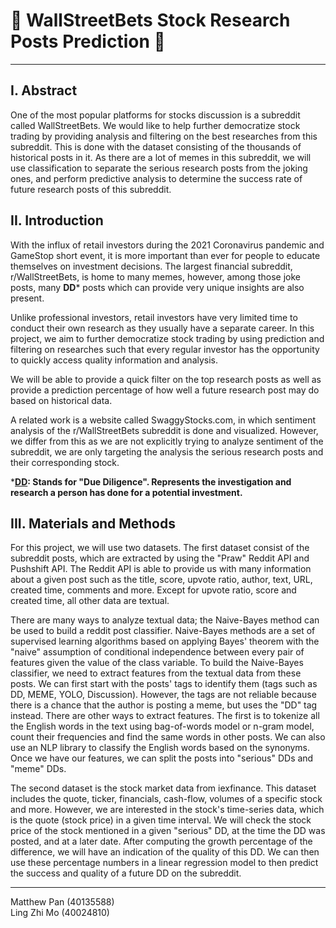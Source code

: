 # :rocket: WallStreetBets Stock Research Posts Prediction :rocket:

***
## I. Abstract

One of the most popular platforms for stocks discussion is a subreddit called WallStreetBets. We would like to help further democratize stock trading by providing analysis and filtering on the best researches from this subreddit. This is done with the dataset consisting of the thousands of historical posts in it. As there are a lot of memes in this subreddit, we will use classification to separate the serious research posts from the joking ones, and perform predictive analysis to determine the success rate of future research posts of this subreddit.

## II. Introduction

With the influx of retail investors during the 2021 Coronavirus pandemic and GameStop short event, it is more important than ever for people to educate themselves on investment decisions. The largest financial subreddit, r/WallStreetBets, is home to many memes, however, among those joke posts, many **DD*** posts which can provide very unique insights are also present. 

Unlike professional investors, retail investors have very limited time to conduct their own research as they usually have a separate career. In this project, we aim to further democratize stock trading by using prediction and filtering on researches such that every regular investor has the opportunity to quickly access quality information and analysis. 

We will be able to provide a quick filter on the top research posts as well as provide a prediction percentage of how well a future research post may do based on historical data.

A related work is a website called SwaggyStocks.com, in which sentiment analysis of the r/WallStreetBets subreddit is done and visualized. However, we differ from this as we are not explicitly trying to analyze sentiment of the subreddit, we are only targeting the analysis the serious research posts and their corresponding stock.

***<ins>DD</ins>: Stands for "Due Diligence". Represents the investigation and research a person has done for a potential investment.**

## III. Materials and Methods

For this project, we will use two datasets. The first dataset consist of the subreddit posts, which are extracted by using the "Praw" Reddit API and Pushshift API. The Reddit API is able to provide us with many information about a given post such as the title, score, upvote ratio, author, text, URL, created time, comments and more. Except for upvote ratio, score and created time, all other data are textual. 

There are many ways to analyze textual data; the Naive-Bayes method can be used to build a reddit post classifier. Naive-Bayes methods are a set of supervised learning algorithms based on applying Bayes' theorem with the "naive" assumption of conditional independence between every pair of features given the value of the class variable. To build the Naive-Bayes classifier, we need to extract features from the textual data from these posts. We can first start with the posts' tags to identify them (tags such as DD, MEME, YOLO, Discussion). However, the tags are not reliable because there is a chance that the author is posting a meme, but uses the "DD" tag instead. There are other ways to extract features. The first is to tokenize all the English words in the text using bag-of-words model or n-gram model, count their frequencies and find the same words in other posts. We can also use an NLP library to classify the English words based on the synonyms. Once we have our features, we can split the posts into "serious" DDs and "meme" DDs.

The second dataset is the stock market data from iexfinance. This dataset includes the quote, ticker, financials, cash-flow, volumes of a specific stock and more. However, we are interested in the stock's time-series data, which is the quote (stock price) in a given time interval. We will check the stock price of the stock mentioned in a given "serious" DD, at the time the DD was posted, and at a later date. After computing the growth percentage of the difference, we will have an indication of the quality of this DD. We can then use these percentage numbers in a linear regression model to then predict the success and quality of a future DD on the subreddit.




***

Matthew Pan (40135588)<br>
Ling Zhi Mo (40024810)
